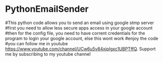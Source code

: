 # PythonEmailSender
#This python code allows you to send an email using google stmp server
#first you need to allow less secure apps access in your google account 
#then  for the config file, you need to have corrent credentials for the program to login your google account, else this wont work
#enjoy the code 
#you can follow me in youtube https://www.youtube.com/channel/UCw6u5v84xjplgxc1UBPTffQ. Support me by subscribing to my youtube channel
